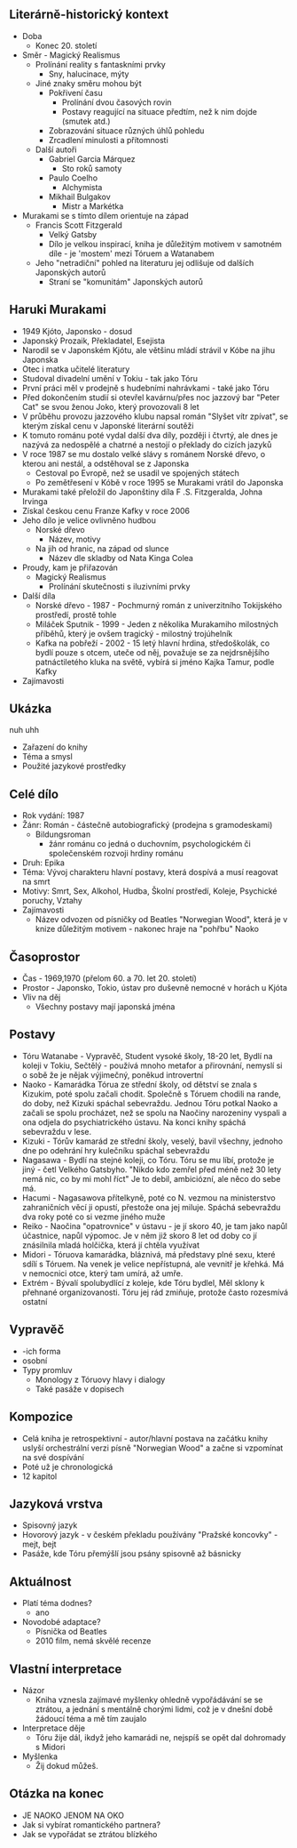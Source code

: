 ## Literárně-historický kontext
- Doba
	- Konec 20. století
- Směr - Magický Realismus
	- Prolínání reality s fantaskními prvky
		- Sny, halucinace, mýty
	- Jiné znaky směru mohou být
		- Pokřivení času
			- Prolínání dvou časových rovin
			- Postavy reagující na situace předtím, než k nim dojde (smutek atd.)
		- Zobrazování situace různých úhlů pohledu
		- Zrcadlení minulosti a přítomnosti
	- Další autoři
		- Gabriel Garcia Márquez 
			- Sto roků samoty
		- Paulo Coelho
			- Alchymista
		- Mikhail Bulgakov
			- Mistr a Markétka
- Murakami se s tímto dílem orientuje na západ
	- Francis Scott Fitzgerald
		- Velký Gatsby
		- Dílo je velkou inspirací, kniha je důležitým motivem v samotném díle - je 'mostem' mezi Tóruem a Watanabem
	- Jeho "netradiční" pohled na literaturu jej odlišuje od dalších Japonských autorů
		- Straní se "komunitám" Japonských autorů
## Haruki Murakami
-  1949 Kjóto, Japonsko - dosud
- Japonský Prozaik, Překladatel, Esejista
- Narodil se v Japonském Kjótu, ale většinu mládí strávil v Kóbe na jihu Japonska 
- Otec i matka učitelé literatury
- Studoval divadelní umění v Tokiu - tak jako Tóru
- První práci měl v prodejně s hudebními nahrávkami - také jako Tóru
- Před dokončením studií si otevřel kavárnu/přes noc jazzový bar "Peter Cat" se svou ženou Joko, který provozovali 8 let
- V průběhu provozu jazzového klubu napsal román "Slyšet vítr zpívat", se kterým získal cenu v Japonské literární soutěži
- K tomuto románu poté vydal další dva díly, později i čtvrtý, ale dnes je nazývá za nedospělé a chatrné a nestojí o překlady do cizích jazyků
- V roce 1987 se mu dostalo velké slávy s románem Norské dřevo, o kterou ani nestál, a odstěhoval se z Japonska
	- Cestoval po Evropě, než se usadil ve spojených státech
	- Po zemětřesení v Kóbě v roce 1995 se Murakami vrátil do Japonska
- Murakami také přeložil do Japonštiny díla F .S. Fitzgeralda, Johna Irvinga
- Získal českou cenu Franze Kafky v roce 2006
- Jeho dílo je velice ovlivněno hudbou
	- Norské dřevo
		- Název, motivy
	- Na jih od hranic, na západ od slunce
		- Název dle skladby od Nata Kinga Colea
- Proudy, kam je přiřazován
    - Magický Realismus
	    - Prolínání skutečnosti s iluzivními prvky
- Další díla
	- Norské dřevo - 1987 - Pochmurný román z univerzitního Tokijského prostředí, prostě tohle 
	- Miláček Sputnik - 1999 - Jeden z několika Murakamiho milostných příběhů, který je ovšem tragický - milostný trojúhelník 
	- Kafka na pobřeží - 2002 - 15 letý hlavní hrdina, středoškolák, co bydlí pouze s otcem, uteče od něj, považuje se za nejdrsnějšího patnáctiletého kluka na světě, vybírá si jméno Kajka Tamur, podle Kafky
- Zajímavosti

## Ukázka
nuh uhh
- Zařazení do knihy
- Téma a smysl
- Použité jazykové prostředky

## Celé dílo
- Rok vydání: 1987
- Žánr: Román - částečně autobiografický (prodejna s gramodeskami)
	- Bildungsroman
		- žánr románu co jedná o duchovním, psychologickém či společenském rozvoji hrdiny románu
- Druh: Epika 
- Téma: Vývoj charakteru hlavní postavy, která dospívá a musí reagovat na smrt
- Motivy: Smrt, Sex, Alkohol, Hudba, Školní prostředí, Koleje, Psychické poruchy, Vztahy
- Zajímavosti
	- Název odvozen od písničky od Beatles "Norwegian Wood", která je v knize důležitým motivem - nakonec hraje na "pohřbu" Naoko

## Časoprostor
- Čas - 1969,1970 (přelom 60. a 70. let 20. století)
- Prostor - Japonsko, Tokio, ústav pro duševně nemocné v horách u Kjóta
- Vliv na děj
	- Všechny postavy mají japonská jména

## Postavy
- Tóru Watanabe - Vypravěč, Student vysoké školy, 18-20 let, Bydlí na koleji v Tokiu, Sečtělý - používá mnoho metafor a přirovnání, nemyslí si o sobě že je nějak výjimečný, poněkud introvertní
- Naoko - Kamarádka Tórua ze střední školy, od dětství se znala s Kizukim, poté spolu začali chodit. Společně s Tóruem chodili na rande, do doby, než Kizuki spáchal sebevraždu. Jednou Tóru potkal Naoko a začali se spolu procházet, než se spolu na Naočiny narozeniny vyspali a ona odjela do psychiatrického ústavu. Na konci knihy spáchá sebevraždu v lese.
- Kizuki - Tórův kamarád ze střední školy, veselý, bavil všechny, jednoho dne po odehrání hry kulečníku spáchal sebevraždu
- Nagasawa - Bydlí na stejné koleji, co Tóru. Tóru se mu líbí, protože je jiný - četl Velkého Gatsbyho. "Nikdo kdo zemřel před méně než 30 lety nemá nic, co by mi mohl říct" Je to debil, ambiciózní, ale něco do sebe má. 
- Hacumi - Nagasawova přítelkyně, poté co N. vezmou na ministerstvo zahraničních věcí ji opustí, přestože ona jej miluje. Spáchá sebevraždu dva roky poté co si vezme jiného muže
- Reiko - Naočina "opatrovnice" v ústavu - je jí skoro 40, je tam jako napůl účastnice, napůl výpomoc. Je v něm již skoro 8 let od doby co jí znásilnila mladá holčička, která jí chtěla využívat
- Midori - Tóruova kamarádka, bláznivá, má představy plné sexu, které sdílí s Tóruem. Na venek je velice nepřístupná, ale vevnitř je křehká. Má v nemocnici otce, který tam umírá, až umře.
- Extrém - Bývalí spolubydlící z koleje, kde Tóru bydlel, Měl sklony k přehnané organizovanosti. Tóru jej rád zmiňuje, protože často rozesmívá ostatní

## Vypravěč
- -ich forma
- osobní
- Typy promluv
    - Monology z Tóruovy hlavy i dialogy
    - Také pasáže v dopisech

## Kompozice
- Celá kniha je retrospektivní - autor/hlavní postava na začátku knihy uslyší  orchestrální verzi písně "Norwegian Wood" a začne si vzpomínat na své dospívání
- Poté už je chronologická
- 12 kapitol

## Jazyková vrstva
- Spisovný jazyk
- Hovorový jazyk - v českém překladu používány "Pražské koncovky" - mejt, bejt
- Pasáže, kde Tóru přemýšlí jsou psány spisovně až básnicky

## Aktuálnost
- Platí téma dodnes?
	- ano
- Novodobé adaptace?
	- Písnička od Beatles
	- 2010 film, nemá skvělé recenze

## Vlastní interpretace
- Názor
	- Kniha vznesla zajímavé myšlenky ohledně vypořádávání se se ztrátou, a jednání s mentálně chorými lidmi, což je v dnešní době žádoucí téma a mě tím zaujalo
- Interpretace děje
	- Tóru žije dál, ikdyž jeho kamarádi ne, nejspíš se opět dal dohromady s Midori
- Myšlenka
	- Žij dokud můžeš.

## Otázka na konec
- JE NAOKO JENOM NA OKO
- Jak si vybírat romantického partnera?
- Jak se vypořádat se ztrátou blízkého